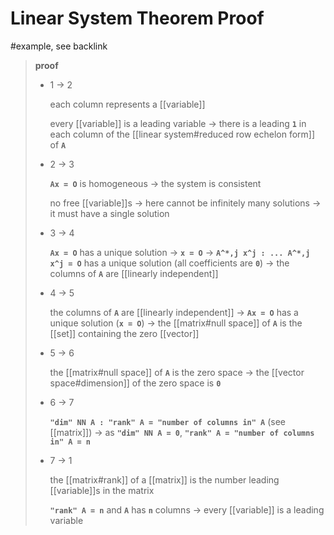 # Linear System Theorem Proof

#example, see backlink

> **proof**
>
> - 1 &rarr; 2
>
>   each column represents a [[variable]]
>
>   every [[variable]] is a leading variable &rarr; there is a leading **`1`** in each column of the [[linear system#reduced row echelon form]] of **`A`**
>
> - 2 &rarr; 3
>
>   **`Ax = O`** is homogeneous &rarr; the system is consistent
>
>   no free [[variable]]s &rarr; here cannot be infinitely many solutions &rarr; it must have a single solution
>
> - 3 &rarr; 4
>
>   **`Ax = O`** has a unique solution &rarr; **`x = O`** &rarr; **`A^*,j x^j : ... A^*,j x^j = O`** has a unique solution (all coefficients are **`0`**) &rarr; the columns of **`A`** are [[linearly independent]]
>
> - 4 &rarr; 5
>
>   the columns of **`A`** are [[linearly independent]] &rarr; **`Ax = O`** has a unique solution (**`x = O`**) &rarr; the [[matrix#null space]] of **`A`** is the [[set]] containing the zero [[vector]]
>
> - 5 &rarr; 6
>
>   the [[matrix#null space]] of **`A`** is the zero space &rarr; the [[vector space#dimension]] of the zero space is **`0`**
>
> - 6 &rarr; 7
>
>   **`"dim" NN A : "rank" A = "number of columns in" A`** (see [[matrix]]) &rarr; as **`"dim" NN A = 0`**, **`"rank" A = "number of columns in" A = n`**
>
> - 7 &rarr; 1
>
>   the [[matrix#rank]] of a [[matrix]] is the number leading [[variable]]s in the matrix
>
>   **`"rank" A = n`** and **`A`** has **`n`** columns &rarr; every [[variable]] is a leading variable

